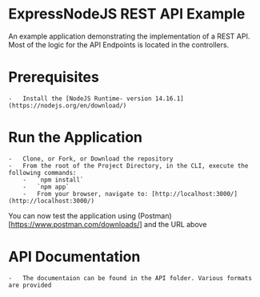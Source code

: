 # ExpressNodeJS REST API Example

An example application demonstrating the implementation of a REST API. Most of the logic for the API Endpoints is located in the controllers.

# Prerequisites

	-	Install the [NodeJS Runtime- version 14.16.1](https://nodejs.org/en/download/)

# Run the Application

	-	Clone, or Fork, or Download the repository
	-	From the root of the Project Directory, in the CLI, execute the following commands:
		-	`npm install`
		-	`npm app`
		-	From your browser, navigate to: [http://localhost:3000/](http://localhost:3000/)

You can now test the application using (Postman)[https://www.postman.com/downloads/] and the URL above

# API Documentation

	-	The documentaion can be found in the API folder. Various formats are provided
